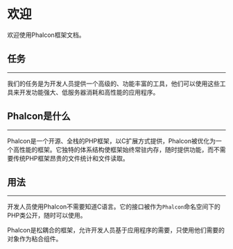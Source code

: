 # 欢迎

欢迎使用Phalcon框架文档。

## 任务

---

我们的任务是为开发人员提供一个高级的、功能丰富的工具，他们可以使用这些工具来开发功能强大、低服务器消耗和高性能的应用程序。

## Phalcon是什么

---

Phalcon是一个开源、全栈的PHP框架，以C扩展方式提供，Phalcon被优化为一个高性能的框架。它独特的体系结构使框架始终常驻内存，随时提供功能，而不需要传统PHP框架昂贵的文件统计和文件读取。

## 用法

---

开发人员使用Phalcon不需要知道C语言。它的接口被作为`Phalcon`命名空间下的PHP类公开，随时可以使用。

Phalcon是松耦合的框架，允许开发人员基于应用程序的需要，只使用他们需要的对象作为粘合组件。
